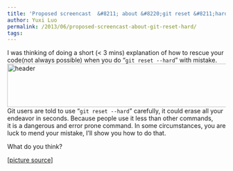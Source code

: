 ```yaml
---
title: 'Proposed screencast  &#8211; about &#8220;git reset &#8211;hard&#8221;'
author: Yuxi Luo
permalink: /2013/06/proposed-screencast-about-git-reset-hard/
tags:
---
```

I was thinking of doing a short (< 3 mins) explanation of how to rescue your code(not always possible) when you do &#8220;`git reset --hard`&#8221; with mistake.  
[<img src="http://teaching.software-carpentry.org/wp-content/uploads/2013/06/header.jpg" alt="header" width="600" height="100" class="alignnone size-full wp-image-3435" />][1]  
Git users are told to use &#8220;`git reset --hard`&#8221; carefully, it could erase all your endeavor in seconds. Because people use it less than other commands,  
it is a dangerous and error prone command. In some circumstances, you are luck to mend your mistake, I&#8217;ll show you how to do that.

What do you think?

[<a href="http://blog.spoongraphics.co.uk/tutorials/fun-vector-monster-character-illustrator-tutorial" title="picture source" target="_blank">picture source</a>]

 [1]: http://teaching.software-carpentry.org/wp-content/uploads/2013/06/header.jpg
